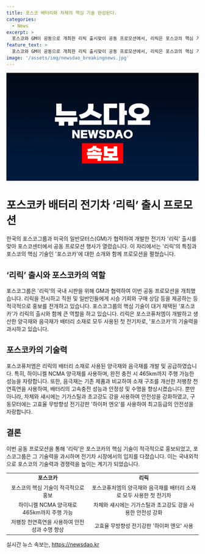 ```yaml
---
title: 포스코 배터리와 차체의 핵심 기술 완성된다.
categories:
  - News
excerpt: >
  포스코와 GM이 공동으로 개최한 리릭 출시맞이 공동 프로모션에서, 리릭은 포스코의 핵심 기술이 적용된 포스코카로 불릴 만큼 혁신적이다. 이 차량은 포스코퓨처엠의 기술로 만들어진 양극재와 음극재를 배터리 소재로 사용하여 최대 465㎞ 주행 가능하며, 안전성과 수명을 높인 고속충전 성능을 자랑한다. 또한 안정성을 고려한 차체와 초고강도 강으로 제작되었으며, 고효율 구동모터를 사용하여 안전성과 효율성을 모두 갖췄다고 한다.
feature_text: >
  포스코와 GM이 공동으로 개최한 리릭 출시맞이 공동 프로모션에서, 리릭은 포스코의 핵심 기술이 적용된 포스코카로 불릴 만큼 혁신적이다. 이 차량은 포스코퓨처엠의 기술로 만들어진 양극재와 음극재를 배터리 소재로 사용하여 최대 465㎞ 주행 가능하며, 안전성과 수명을 높인 고속충전 성능을 자랑한다. 또한 안정성을 고려한 차체와 초고강도 강으로 제작되었으며, 고효율 구동모터를 사용하여 안전성과 효율성을 모두 갖췄다고 한다.
image: '/assets/img/newsdao_breakingnews.jpg'
---
```


<p><img src="/assets/img/newsdao_breakingnews.jpg" alt="pcversion 속보" /></p>

<h1>포스코카 배터리 전기차 ‘리릭’ 출시 프로모션</h1>

<p data-ke-size="size16">한국의 포스코그룹과 미국의 일반모터스(GM)가 협력하여 개발한 전기차 '리릭' 출시를 맞아 포스코센터에서 공동 프로모션 행사가 열렸습니다. 이 자리에서는 '리릭'의 특징과 포스코의 핵심 기술인 '포스코카'에 대한 소개와 함께 프로모션을 펼쳤습니다.</p>

<h2 data-ke-size="size26">‘리릭’ 출시와 포스코카의 역할</h2>

<p>포스코그룹은 '리릭'의 국내 시판을 위해 GM과 협력하여 이번 공동 프로모션을 개최했습니다. 리릭을 전시하고 직원 및 일반인들에게 시승 기회와 구매 상담 등을 제공하는 등 적극적으로 홍보를 전개하고 있습니다. 포스코그룹의 핵심 기술이 대거 채택된 '포스코카'가 리릭의 출시와 함께 큰 역할을 하고 있습니다. 리릭은 포스코퓨처엠이 개발하고 생산한 양극재와 음극재가 배터리 소재로 모두 사용된 첫 전기차로, '포스코카'의 기술력을 과시하고 있습니다.</p>

<h2 data-ke-size="size26">포스코카의 기술력</h2>

<p>포스코퓨처엠은 리릭의 배터리 소재로 사용된 양극재와 음극재를 개발 및 공급하였습니다. 특히, 하이니켈 NCMA 양극재를 사용하며, 완전 충전 시 465km까지 주행 가능한 성능을 자랑합니다. 또한, 음극재는 기존 제품과 비교하여 소재 구조를 개선한 저팽창 천연흑연을 사용하여, 배터리의 고속충전 성능과 안정성 및 수명을 향상시켰습니다. 뿐만 아니라, 차체와 섀시에는 기가스틸과 초고강도 강을 사용하여 안전성을 강화하였고, 구동모터에는 고효율 무방향성 전기강판 '하이퍼 엔오'를 사용하여 최고등급의 안전성을 자랑합니다.</p>

<h2 data-ke-size="size26">결론</h2>

<p>이번 공동 프로모션을 통해 '리릭'은 포스코카의 핵심 기술이 적극적으로 홍보되었고, 포스코그룹은 그 기술력을 과시하며 전기차 시장에서의 입지를 다졌습니다. 이는 국내외적으로 포스코의 기술력과 경쟁력을 높이는 계기가 되었습니다.</p>

<table>
    <tbody>
        <tr>
            <td style="text-align: center; height: 17px;"><b>포스코카</b></td>
            <td style="text-align: center; height: 17px;"><b>리릭</b></td>
        </tr>
        <tr>
            <td style="text-align: center; height: 17px;">포스코의 핵심 기술이 적극적으로 홍보</td>
            <td style="text-align: center; height: 17px;">포스코퓨처엠의 양극재와 음극재를 배터리 소재로 모두 사용한 첫 전기차</td>
        </tr>
        <tr>
            <td style="text-align: center; height: 17px;">하이니켈 NCMA 양극재로 465km까지 주행 가능</td>
            <td style="text-align: center; height: 17px;">차체와 섀시에는 기가스틸과 초고강도 강을 사용한 안전성 강화</td>
        </tr>
        <tr>
            <td style="text-align: center; height: 17px;">저팽창 천연흑연을 사용하여 안전성과 수명 향상</td>
            <td style="text-align: center; height: 17px;">고효율 무방향성 전기강판 '하이퍼 엔오' 사용</td>
        </tr>
    </tbody>
</table>
실시간 뉴스 속보는, <a href="https://newsdao.kr" rel="dofollow">https://newsdao.kr</a>


